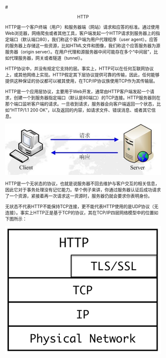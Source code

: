 #<center>HTTP</center>

HTTP是一个客户终端（用户）和服务器端（网站）请求和应答的标准。通过使用Web浏览器，网络爬虫或者其他工具，客户端发起一个HTTP请求到服务器上的指定端口（默认端口80），我们称这个客户端为用户代理程序（user agent）。应答的服务器上存储这一些资源，比如HTML文件和图像，我们称这个应答服务器为源服务器（origin server）。在用户代理和源服务器中间可能存在多个“中间层”，比如代理服务器，网关或者隧道（tunnel）。

HTTP协议中，并没有规定它支持的层。事实上，HTTP可以在任何互联网协议上，或其他网络上实现。HTTP假定其下层协议提供可靠的传输，因此，任何能够提供这种保证的协议都可以被其使用，在TCP/IP协议族使用TCP作为其传输层。

HTTP是一个应用层协议，主要用于Web开发，通常由HTTP客户端发起一个请求，创建一个到服务器指定端口（默认是80端口）的TCP连接。HTTP服务器则在那个端口监听客户端的请求。一旦收到请求，服务器会向客户端返回一个状态，比如“HTTP/1.1 200 OK”，以及返回的内容，如请求文件、错误消息、或者其它信息。

![](picture/client_server.png)

HTTP是一个无状态的协议，也就是说服务器不回去维护与客户交互的相关信息，因此它对于事务处理没有记忆能力。举个例子来讲，你通过服务器认证后成功请求了一个资源，紧接着再一次请求这一资源时，服务器仍就会要求你表明身份。

无状态不代表HTTP不能保持TCP连接，更不能代表HTTP使用的是UDP协议（无连接）。事实上HTTP正是基于TCP的协议，其在TCP/IP四层网络模型中的位置如下图所示：

![](picture/HTTP位置.png)